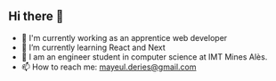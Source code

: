 ## Hi there 👋

- 🔭 I'm currently working as an apprentice web developer
- 🌱 I’m currently learning React and Next
- 🏫 I am an engineer student in computer science at IMT Mines Alès.
- 📫 How to reach me: mayeul.deries@gmail.com

<!--
**Mayeul-Deries/mayeul-deries** is a ✨ _special_ ✨ repository because its `README.md` (this file) appears on your GitHub profile.

Here are some ideas to get you started:

- 🔭 I’m currently working on ...
- 🌱 I’m currently learning ...
- 👯 I’m looking to collaborate on ...
- 🤔 I’m looking for help with ...
- 💬 Ask me about ...
- 📫 How to reach me: ...
- 😄 Pronouns: ...
- ⚡ Fun fact: ...
-->
